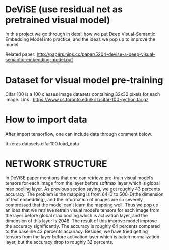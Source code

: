 # DeViSE (use residual net as pretrained visual model)
In this project we go through in detail how we put Deep
Visual-Semantic Embedding Model into practice, and the
ideas we pop up to improve the model.

Related paper: http://papers.nips.cc/paper/5204-devise-a-deep-visual-semantic-embedding-model.pdf

# Dataset for visual model pre-training
Cifar 100 is a 100 classes image datasets containing
32x32 pixels for each image.
Link :
https://www.cs.toronto.edu/kriz/cifar-100-python.tar.gz

# How to import data
After import tensorflow, one can include data through comment
below.

tf.keras.datasets.cifar100.load_data

# NETWORK STRUCTURE
In DeViSE paper mentions that one can retrieve pre-train
visual model’s tensors for each image from the layer before
softmax layer which is global max pooling layer. As previous
section saying, we got roughly 43 percents accuracy.
The problem is the mapping is from 64-D to 500-D(the dimension
of text embedding), and the information of images
are so severely compressed that the model can’t learn the
mapping well. Thus we pop up an idea that we retrieve retrain
visual model’s tensors for each image from the layer
before global max pooling which is activation layer, and
the dimension of this layer is 2048.
The result of this improve model improve the accuracy significantly.
The accuracy is roughly 64 percents compared
to the baseline 43 percents accuracy. Besides, we have
tried getting tensors from the layer before activation layer
which is batch normalization layer, but the accuracy drop
to roughly 32 percents.


